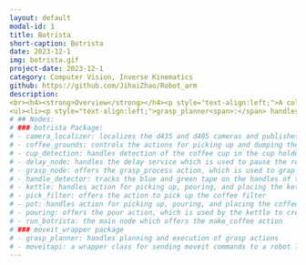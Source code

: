 ```yaml
---
layout: default
modal-id: 1
title: Botrista
short-caption: Botrista
date: 2023-12-1
img: botrista.gif
project-date: 2023-12-1
category: Computer Vision, Inverse Kinematics
github: https://github.com/JihaiZhao/Robot_arm
description: 
<br><h4><strong>Overview</strong></h4><p style="text-align:left;">A collection of ROS2 packages to drive the Emika Franka robot arm to brew a cup of pour over coffee.</p><ul><li><h5 style="text-align:left;">Nodes</h5></li><ul><li><p style="text-align:left;">botrista Package<span>:</span></p></li><ul><li><p style="text-align:left;">camera_localizer<span>:</span> localizes the d435 and d405 cameras and publishes transforms for april tags seen by the cameras from the robot base</p></li><li><p style="text-align:left;">coffee_grounds<span>:</span> controls the actions for picking up and dumping the coffee scoop</p></li><li><p style="text-align:left;">cup_detection<span>:</span> handles detection of the coffee cup in the cup holder and triggers the rest of the routine. also publishes a transform to the top of the coffee cup</p></li><li><p style="text-align:left;">delay_node<span>:</span> handles the delay service which is used to pause the robot for a specified time at certain points in the routine</p></li><li><p style="text-align:left;">grasp_node<span>:</span> offers the grasp_process action, which is used to grap the "standard" handle used for the kettle, pot, and filter</p></li><li><p style="text-align:left;">handle_detector<span>:</span> tracks the blue and green tape on the handles of the objects using the d405 camera and publishes a tf for the object handle</p></li><li><p style="text-align:left;">kettle<span>:</span> handles action for picking up, pouring, and placing the kettle</p></li><li><p style="text-align:left;">pick_filter<span>:</span> offers the action to pick up the coffee filter</p></li><li><p style="text-align:left;">pot<span>:</span> handles action for picking up, pouring, and placing the coffee pot</p></li><li><p style="text-align:left;">pouring<span>:</span> offers the pour action, which is used by the kettle to create spiral motions</p></li><li><p style="text-align:left;">run_botrista<span>:</span> the main node which offers the make_coffee action</p></li></ul><li><p style="text-align:left;">botrista Package<span>:</span></p></li>
<ul><li><p style="text-align:left;">grasp_planner<span>:</span> handles planning and execution of grasp actions</p></li><li><p style="text-align:left;">moveitapi<span>:</span> a wrapper class for sending moveit commands to a robot like the Franka</p></li></ul></ul></ul>
# ## Nodes:
# ### botrista Package:
# - camera_localizer: localizes the d435 and d405 cameras and publishes transforms for april tags seen by the cameras from the robot base
# - coffee_grounds: controls the actions for picking up and dumping the coffee scoop
# - cup_detection: handles detection of the coffee cup in the cup holder and triggers the rest of the routine. also publishes a transform to the top of the coffee cup
# - delay_node: handles the delay service which is used to pause the robot for a specified time at certain points in the routine
# - grasp_node: offers the grasp_process action, which is used to grap the "standard" handle used for the kettle, pot, and filter
# - handle_detector: tracks the blue and green tape on the handles of the objects using the d405 camera and publishes a tf for the object handle
# - kettle: handles action for picking up, pouring, and placing the kettle
# - pick_filter: offers the action to pick up the coffee filter
# - pot: handles action for picking up, pouring, and placing the coffee pot
# - pouring: offers the pour action, which is used by the kettle to create spiral motions
# - run_botrista: the main node which offers the make_coffee action
# ### moveit_wrapper package
# - grasp_planner: handles planning and execution of grasp actions
# - moveitapi: a wrapper class for sending moveit commands to a robot like the Franka
---
```

